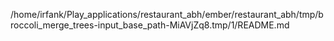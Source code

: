 /home/irfank/Play_applications/restaurant_abh/ember/restaurant_abh/tmp/broccoli_merge_trees-input_base_path-MiAVjZq8.tmp/1/README.md